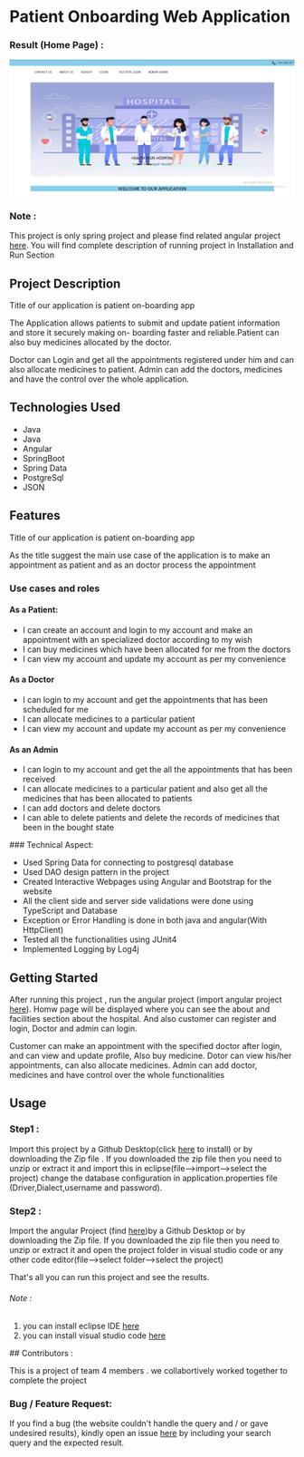 # Patient Onboarding Web Application

### Result (Home Page) :
![](https://github.com/Na-veed/Patient-OnBoarding-Angular/blob/master/src/assets/home.JPG)
### Note :
  This project is only spring project and please find related angular project [here](https://github.com/PavanSaiSheshetti/PatientOnboardingApp_Angular). You will find complete 
  description of running project in Installation and Run Section
## Project Description

Title of our application is patient on-boarding app

The Application allows patients to submit and update patient information and store it securely making on- boarding faster and reliable.Patient can also buy medicines allocated by the doctor.

Doctor can Login and get all the appointments registered under him and can also allocate medicines to patient. Admin can add the doctors, medicines and have the control over the whole application.

## Technologies Used

<ul><li>Java
  <li>Java
  <li>Angular
  <li>SpringBoot
  <li>Spring Data
  <li>PostgreSql
  <li>JSON
</ul>

## Features

<p> Title of our application is patient on-boarding app</p>

<p> As the title suggest the main use case of the application is to make an appointment as patient and as an doctor process the appointment</p>

<h3>Use cases and roles</h3>
<H4>As a Patient:</h4>
<ul>
  <li>I can create an account and login to my account and make an appointment with an specialized doctor according to my wish</li>
  <li>I can buy medicines which have been allocated for me from the doctors</li>
  <li>I can view my account and update my account as per my convenience</li>
</ul>
<h4>As a Doctor</h4>
<ul>
  <li>I can login to my account and get the appointments that has been scheduled for me</li>
  <li>I can allocate medicines to a particular patient</li>
  <li>I can view my account and update my account as per my convenience</li>
</ul>
<h4>As an Admin</h4>
<ul>
  <li>I can login to my account and get the all the appointments that has been received</li>
  <li>I can allocate medicines to a particular patient and also get all the medicines that has been allocated to patients</li>
  <li>I can add doctors and delete doctors</li>
  <li>I can able to delete patients and delete the records of medicines that been in the bought state
</ul>
### Technical Aspect:
<ul>
<li>Used Spring Data for connecting to postgresql database </li>
<li>Used DAO design pattern in the project
<li>Created Interactive Webpages using Angular and Bootstrap for the website
<li>All the client side and server side validations were done using TypeScript and Database
<li>Exception or Error Handling is done in both  java and angular(With HttpClient)
<li>Tested all the functionalities using JUnit4 
<li>Implemented Logging by Log4j
</ul>

## Getting Started

After running this project , run the angular project (import angular project [here](https://github.com/PavanSaiSheshetti/PatientOnboardingApp_Angular)). Homw page will be displayed where you can see the about and facilities section about the hospital. And also customer can register and login, Doctor and admin can login.

Customer can make an appointment with the specified doctor after login, and can view and update profile, Also buy medicine. Dotor can view his/her appointments, can also allocate medicines. Admin can add doctor, medicines and have control over the whole functionalities

## Usage

### Step1 :
Import this project by a Github Desktop(click [here](https://desktop.github.com/) to install) or by downloading the Zip file . If you downloaded the zip file then you need to unzip or extract it and import this in eclipse(file-->import-->select the project)
change the database configuration in application.properties file (Driver,Dialect,username and password).

### Step2 :
Import the angular Project (find [here](https://github.com/PavanSaiSheshetti/PatientOnboardingApp_Angular))by a Github Desktop or by downloading the Zip file. If you downloaded the zip file then you need to unzip or extract it and open the project folder in visual studio code or any other code editor(file-->select folder-->select the project)

That's all you can run this project and see the results.

###### Note :
<ol>
<li>you can install eclipse IDE <a href="https://www.eclipse.org/downloads/">here</a></li>
<li>you can install visual studio code <a href="https://code.visualstudio.com/download">here</a></li>
</ol>
## Contributors :

This is a project of team 4 members . we collabortively worked together to complete the project

### Bug / Feature Request:

If you find a bug (the website couldn't handle the query and / or gave undesired results), kindly open an issue [here](https://github.com/PavanSaiSheshetti/PatientOnboardingApp_Web/issues/new) by including your search query and the expected result.
